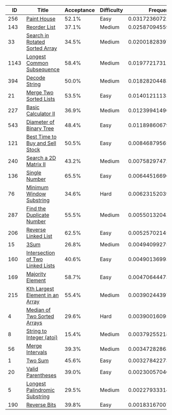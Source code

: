 |ID|Title|Acceptance|Difficulty|Frequency|
|----|-----|----|---|---|
|256|[Paint House]( https://leetcode.com/problems/paint-house)|52.1%|Easy|0.03172360722570897|
|143|[Reorder List]( https://leetcode.com/problems/reorder-list)|37.1%|Medium|0.025870945598649286|
|33|[Search in Rotated Sorted Array]( https://leetcode.com/problems/search-in-rotated-sorted-array)|34.5%|Medium|0.0200182839715896|
|1143|[Longest Common Subsequence]( https://leetcode.com/problems/longest-common-subsequence)|58.4%|Medium|0.019772173115579716|
|394|[Decode String]( https://leetcode.com/problems/decode-string)|50.0%|Medium|0.0182820448374491|
|21|[Merge Two Sorted Lists]( https://leetcode.com/problems/merge-two-sorted-lists)|53.5%|Easy|0.014012111332134735|
|227|[Basic Calculator II]( https://leetcode.com/problems/basic-calculator-ii)|36.9%|Medium|0.01239941490503826|
|543|[Diameter of Binary Tree]( https://leetcode.com/problems/diameter-of-binary-tree)|48.4%|Easy|0.011898606798495848|
|121|[Best Time to Buy and Sell Stock]( https://leetcode.com/problems/best-time-to-buy-and-sell-stock)|50.5%|Easy|0.00846879565300311|
|240|[Search a 2D Matrix II]( https://leetcode.com/problems/search-a-2d-matrix-ii)|43.2%|Medium|0.0075829747244553335|
|136|[Single Number]( https://leetcode.com/problems/single-number)|65.5%|Easy|0.006445166968713385|
|76|[Minimum Window Substring]( https://leetcode.com/problems/minimum-window-substring)|34.6%|Hard|0.006231520398723243|
|287|[Find the Duplicate Number]( https://leetcode.com/problems/find-the-duplicate-number)|55.5%|Medium|0.005501320434837602|
|206|[Reverse Linked List]( https://leetcode.com/problems/reverse-linked-list)|62.5%|Easy|0.005257021452801617|
|15|[3Sum]( https://leetcode.com/problems/3sum)|26.8%|Medium|0.004940992758742591|
|160|[Intersection of Two Linked Lists]( https://leetcode.com/problems/intersection-of-two-linked-lists)|40.6%|Easy|0.004901369939720486|
|169|[Majority Element]( https://leetcode.com/problems/majority-element)|58.7%|Easy|0.004706444738837472|
|215|[Kth Largest Element in an Array]( https://leetcode.com/problems/kth-largest-element-in-an-array)|55.4%|Medium|0.003902443976931749|
|4|[Median of Two Sorted Arrays]( https://leetcode.com/problems/median-of-two-sorted-arrays)|29.6%|Hard|0.003900160950094767|
|8|[String to Integer (atoi)]( https://leetcode.com/problems/string-to-integer-atoi)|15.4%|Medium|0.0037925521897059712|
|56|[Merge Intervals]( https://leetcode.com/problems/merge-intervals)|39.3%|Medium|0.0034728286335985107|
|1|[Two Sum]( https://leetcode.com/problems/two-sum)|45.6%|Easy|0.003278422738041615|
|20|[Valid Parentheses]( https://leetcode.com/problems/valid-parentheses)|39.0%|Easy|0.0023005704055949323|
|5|[Longest Palindromic Substring]( https://leetcode.com/problems/longest-palindromic-substring)|29.5%|Medium|0.002279333142507479|
|190|[Reverse Bits]( https://leetcode.com/problems/reverse-bits)|39.8%|Easy|0.0018316700789167337|
